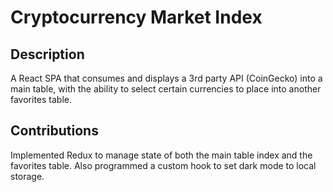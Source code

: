 # Cryptocurrency Market Index

## Description
A React SPA that consumes and displays a 3rd party API (CoinGecko) into a main table, with the ability to select certain currencies to place into another favorites table. 

## Contributions
Implemented Redux to manage state of both the main table index and the favorites table. Also programmed a custom hook to set dark mode to local storage.
